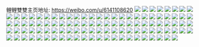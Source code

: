 鲤鲤雙雙主页地址: https://weibo.com/u/6141108620 
![](https://wx4.sinaimg.cn/mw2000/006HBsT2ly1h90re5z1l6j323z32ke83.jpg) 
![](https://wx4.sinaimg.cn/mw2000/006HBsT2ly1h8vlaedczrj30rt0ygjtx.jpg) 
![](https://wx4.sinaimg.cn/mw2000/006HBsT2ly1h8pqe73yprj30u00u00zf.jpg) 
![](https://wx4.sinaimg.cn/mw2000/006HBsT2ly1h8pqencg3tj30u00u00zo.jpg) 
![](https://wx4.sinaimg.cn/mw2000/006HBsT2ly1h8m8bzxk33j30u0140ak3.jpg) 
![](https://wx4.sinaimg.cn/mw2000/006HBsT2ly1h8m8c1iaknj30u0140gyu.jpg) 
![](https://wx4.sinaimg.cn/mw2000/006HBsT2ly1h8jlff6fowj30u016in4n.jpg) 
![](https://wx4.sinaimg.cn/mw2000/006HBsT2ly1h8jlffzhusj30u014j7ak.jpg) 
![](https://wx4.sinaimg.cn/mw2000/006HBsT2ly1h8ium3mpt7j30u0140q8j.jpg) 
![](https://wx4.sinaimg.cn/mw2000/006HBsT2ly1h8ium553olj30u0140afv.jpg) 
![](https://wx4.sinaimg.cn/mw2000/006HBsT2ly1h8ium2bshej30u014079w.jpg) 
![](https://wx4.sinaimg.cn/mw2000/006HBsT2ly1h8hm96s93xj30u0140gq6.jpg) 
![](https://wx4.sinaimg.cn/mw2000/006HBsT2ly1h8hm97gwhdj30u014d7am.jpg) 
![](https://wx4.sinaimg.cn/mw2000/006HBsT2ly1h8hm96dgu7j30u0153jxo.jpg) 
![](https://wx4.sinaimg.cn/mw2000/006HBsT2ly1h8hm984e3aj30u01407gf.jpg) 
![](https://wx4.sinaimg.cn/mw2000/006HBsT2ly1h8gkwfc51rj30u01400z5.jpg) 
![](https://wx4.sinaimg.cn/mw2000/006HBsT2ly1h8evoyxqlyj30u01ao10g.jpg) 
![](https://wx4.sinaimg.cn/mw2000/006HBsT2ly1h8evourogrj30u016fdnb.jpg) 
![](https://wx4.sinaimg.cn/mw2000/006HBsT2ly1h8evoqart0j30u0140tia.jpg) 
![](https://wx4.sinaimg.cn/mw2000/006HBsT2ly1h8evowneaqj30u0140grk.jpg) 
![](https://wx4.sinaimg.cn/mw2000/006HBsT2ly1h8evoxn1naj30u00u0n1g.jpg) 
![](https://wx4.sinaimg.cn/mw2000/006HBsT2ly1h8evosii3ij30u0140dl9.jpg) 
![](https://wx4.sinaimg.cn/mw2000/006HBsT2ly1h8bvx0yh8oj30u0150qfo.jpg) 
![](https://wx4.sinaimg.cn/mw2000/006HBsT2ly1h8bvx1uk9tj30u015edte.jpg) 
![](https://wx4.sinaimg.cn/mw2000/006HBsT2ly1h8bvx01380j30u013zgw9.jpg) 
![](https://wx4.sinaimg.cn/mw2000/006HBsT2ly1h8bvx2i25jj30u0140qe1.jpg) 
![](https://wx4.sinaimg.cn/mw2000/006HBsT2ly1h8bvx384rfj30u014014k.jpg) 
![](https://wx4.sinaimg.cn/mw2000/006HBsT2ly1h89eegj8etj30u015rahg.jpg) 
![](https://wx4.sinaimg.cn/mw2000/006HBsT2ly1h89eehyy12j30p00xcwhc.jpg) 
![](https://wx4.sinaimg.cn/mw2000/006HBsT2ly1h87zbx7a6lj30p00xcae2.jpg) 
![](https://wx4.sinaimg.cn/mw2000/006HBsT2ly1h83wn5c0bjj30u0140tdf.jpg) 
![](https://wx4.sinaimg.cn/mw2000/006HBsT2ly1h809f99om8j30u0140n2e.jpg) 
![](https://wx4.sinaimg.cn/mw2000/006HBsT2ly1h809hko24xj30u016udpc.jpg) 
![](https://wx4.sinaimg.cn/mw2000/006HBsT2ly1h809g0bzjtj30u014pqbb.jpg) 
![](https://wx4.sinaimg.cn/mw2000/006HBsT2ly1h809jjbpxmj30u0157jyi.jpg) 
![](https://wx4.sinaimg.cn/mw2000/006HBsT2ly1h809es665aj30u0140afu.jpg) 
![](https://wx4.sinaimg.cn/mw2000/006HBsT2ly1h809hp7it2j30u011rgoy.jpg) 
![](https://wx4.sinaimg.cn/mw2000/006HBsT2ly1h809ih0tfvj30u011itba.jpg) 
![](https://wx4.sinaimg.cn/mw2000/006HBsT2ly1h809ijmg1ej30u011i40n.jpg) 
![](https://wx4.sinaimg.cn/mw2000/006HBsT2ly1h7rnw5322uj30u014g17l.jpg) 
![](https://wx4.sinaimg.cn/mw2000/006HBsT2ly1h7rnvs9rcoj30u014c7k9.jpg) 
![](https://wx4.sinaimg.cn/mw2000/006HBsT2ly1h7rnwi62tqj30u01407k4.jpg) 
![](https://wx4.sinaimg.cn/mw2000/006HBsT2ly1h7mm8813swj30u0140dp7.jpg) 
![](https://wx4.sinaimg.cn/mw2000/006HBsT2ly1h7jzb5l7akj30u00ybq7u.jpg) 
![](https://wx4.sinaimg.cn/mw2000/006HBsT2ly1h7jzb7wsmoj30u014qteu.jpg) 
![](https://wx4.sinaimg.cn/mw2000/006HBsT2ly1h7jzbcm1t2j30u01syq95.jpg) 
![](https://wx4.sinaimg.cn/mw2000/006HBsT2ly1h75vwqjravj30u0140wjl.jpg) 
![](https://wx4.sinaimg.cn/mw2000/006HBsT2ly1h71mr5ke3oj30u0140q64.jpg) 
![](https://wx4.sinaimg.cn/mw2000/006HBsT2gy1h62sb0i64gj30u01a6ad3.jpg) 
![](https://wx4.sinaimg.cn/mw2000/006HBsT2gy1h62sayntf4j30u0190goj.jpg) 
![](https://wx4.sinaimg.cn/mw2000/006HBsT2gy1h62sax20y9j30u01hb3ze.jpg) 
![](https://wx4.sinaimg.cn/mw2000/006HBsT2gy1h62sazmnv0j30u0140q3q.jpg) 
![](https://wx4.sinaimg.cn/mw2000/006HBsT2gy1h62sb4g5f7j30u014k437.jpg) 
![](https://wx4.sinaimg.cn/mw2000/006HBsT2gy1h62sb1nya5j30u0140dkv.jpg) 
![](https://wx4.sinaimg.cn/mw2000/006HBsT2gy1h62sb2z97nj30u0141tfc.jpg) 
![](https://wx4.sinaimg.cn/mw2000/006HBsT2gy1h62sbsb5fnj30u01hcn1c.jpg) 
![](https://wx4.sinaimg.cn/mw2000/006HBsT2gy1h62scgnb31j30u01440u5.jpg) 
![](https://wx4.sinaimg.cn/mw2000/006HBsT2gy1h5anem8ebfj31sc2ds7wi.jpg) 
![](https://wx4.sinaimg.cn/mw2000/006HBsT2gy1h4idbyd306j30u0140779.jpg) 
![](https://wx4.sinaimg.cn/mw2000/006HBsT2gy1h4idbw8d1cj30u014047b.jpg) 
![](https://wx4.sinaimg.cn/mw2000/006HBsT2gy1h4idc2kftqj30u0140ae3.jpg) 
![](https://wx4.sinaimg.cn/mw2000/006HBsT2gy1h4idc95sixj30u0730avt.jpg) 
![](https://wx4.sinaimg.cn/mw2000/006HBsT2gy1h4idctrbhuj30ub0m5tas.jpg) 
![](https://wx4.sinaimg.cn/mw2000/006HBsT2gy1h41qly2o0sj30u00u0wpb.jpg) 
![](https://wx4.sinaimg.cn/mw2000/006HBsT2gy1h41qm0tzbnj30u00u0aiu.jpg) 
![](https://wx4.sinaimg.cn/mw2000/006HBsT2gy1h41qmq5kypj30u0140114.jpg) 
![](https://wx4.sinaimg.cn/mw2000/006HBsT2gy1h41qmtliolj30u0140wn9.jpg) 
![](https://wx4.sinaimg.cn/mw2000/006HBsT2gy1h41qmv4hzej30u00u0whn.jpg) 
![](https://wx4.sinaimg.cn/mw2000/006HBsT2gy1h41qmxz98vj30u00u0475.jpg) 
![](https://wx4.sinaimg.cn/mw2000/006HBsT2gy1h41qmzenmpj30u014045d.jpg) 
![](https://wx4.sinaimg.cn/mw2000/006HBsT2gy1h41qn2nwo2j30u0140qb7.jpg) 
![](https://wx4.sinaimg.cn/mw2000/006HBsT2gy1h3xjk4d179j30u0100dju.jpg) 
![](https://wx4.sinaimg.cn/mw2000/006HBsT2gy1h3ban7a1zkj30u0140jxu.jpg) 
![](https://wx4.sinaimg.cn/mw2000/006HBsT2gy1h1wa71w20bj30u013gaj7.jpg) 
![](https://wx4.sinaimg.cn/mw2000/006HBsT2gy1h1wa6ze4lvj30u014044f.jpg) 
![](https://wx4.sinaimg.cn/mw2000/006HBsT2gy1h1wa73jndkj30u014046z.jpg) 
![](https://wx4.sinaimg.cn/mw2000/006HBsT2gy1gzedwrxr2aj30u0140n3t.jpg) 
![](https://wx4.sinaimg.cn/mw2000/006HBsT2gy1gy1jl31snlj30u0140wiv.jpg) 
![](https://wx4.sinaimg.cn/mw2000/006HBsT2gy1gy1jl5qnblj30u0140tdf.jpg) 
![](https://wx4.sinaimg.cn/mw2000/006HBsT2gy1gi30q8ubxwj313y0u0k0t.jpg) 
![](https://wx4.sinaimg.cn/mw2000/006HBsT2gy1gi30qnmekej313y0u0dph.jpg) 
![](https://wx4.sinaimg.cn/mw2000/006HBsT2gy1gi30q6m0ryj313y0u0wo7.jpg) 
![](https://wx4.sinaimg.cn/mw2000/006HBsT2gy1ggvik83bzuj30u013dgwb.jpg) 
![](https://wx4.sinaimg.cn/mw2000/006HBsT2gy1ggvik8uqwgj30u013lal1.jpg) 
![](https://wx4.sinaimg.cn/mw2000/006HBsT2gy1ggvik9jhnjj30u0140qcr.jpg) 
![](https://wx4.sinaimg.cn/mw2000/006HBsT2gy1ggvik4f5phj30u0140470.jpg) 
![](https://wx4.sinaimg.cn/mw2000/006HBsT2gy1ggvik65oo2j30u1142tep.jpg) 
![](https://wx4.sinaimg.cn/mw2000/006HBsT2gy1ggvik6u1ktj30u0140104.jpg) 
![](https://wx4.sinaimg.cn/mw2000/006HBsT2gy1ggtq1m2ldlj30u00u0gt8.jpg) 
![](https://wx4.sinaimg.cn/mw2000/006HBsT2gy1ggtq1n18aqj30u00u0jzg.jpg) 
![](https://wx4.sinaimg.cn/mw2000/006HBsT2gy1ggtq1nsdubj30u0140jve.jpg) 
![](https://wx4.sinaimg.cn/mw2000/006HBsT2gy1gg2lln9br6j30u00u0476.jpg) 
![](https://wx4.sinaimg.cn/mw2000/006HBsT2gy1gg2llm9aryj30u00u0aj1.jpg) 
![](https://wx4.sinaimg.cn/mw2000/006HBsT2gy1gg2llp1unuj30u00u0qca.jpg) 
![](https://wx4.sinaimg.cn/mw2000/006HBsT2gy1gg2llqfn70j30u00u0jz6.jpg) 
![](https://wx4.sinaimg.cn/mw2000/006HBsT2gy1gg2llqzqy7j30u00u0jzi.jpg) 
![](https://wx4.sinaimg.cn/mw2000/006HBsT2gy1gg2llrjwxpj30u00u0wlu.jpg) 
![](https://wx4.sinaimg.cn/mw2000/006HBsT2gy1gg2lls9v9dj30u00u0dnn.jpg) 
![](https://wx4.sinaimg.cn/mw2000/006HBsT2gy1gg2llq0vk1j30u013z7di.jpg) 
![](https://wx4.sinaimg.cn/mw2000/006HBsT2gy1gg2llsqe4bj30u00u0n4p.jpg) 
![](https://wx4.sinaimg.cn/mw2000/006HBsT2gy1gfswlg2cjzj30u00u0dor.jpg) 
![](https://wx4.sinaimg.cn/mw2000/006HBsT2gy1gfswlh31pcj30u014047i.jpg) 
![](https://wx4.sinaimg.cn/mw2000/006HBsT2gy1gfswli67ovj30u00y9gtu.jpg) 
![](https://wx4.sinaimg.cn/mw2000/006HBsT2gy1gfswlj5w3kj30u00u0104.jpg) 
![](https://wx4.sinaimg.cn/mw2000/006HBsT2gy1gfswlk23wlj30u00u0qbq.jpg) 
![](https://wx4.sinaimg.cn/mw2000/006HBsT2gy1gfswlevq29j30u0140tjw.jpg) 
